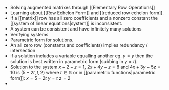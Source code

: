 - Solving augmented matrixes through [[Elementary Row Operations]]
- Learning about [[Row Echelon Form]] and [[reduced row echelon form]].
- If a [[matrix]] row has all zero coefficients and a nonzero constant the [[system of linear equations|system]] is inconsistent. 
- A system can be consistent and have infinitely many solutions
- Verifying systems
- Parametric form for solutions. 
- An all zero row (constants and coefficients) implies redundancy / intersection
- If a solution includes a variable equalling another eg. $y=y$ then the solution is best written in parametric form (subbing in $y=t$).
- Solution to the system $x+2-z=1$, $2x+4y-z=8$ and $4x+3y-5z=10$ is $(5-2t,t,2)$ where $t\in \mathbb{R}$ or in [[parametric functions|parametric form]]:
		$x=5-2t$
		$y=t$
		$z=2$
- 